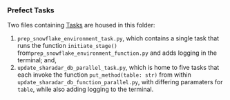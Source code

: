 ### Prefect Tasks

Two files containing [Tasks](https://docs.prefect.io/concepts/tasks/#tasks) are housed in this folder:
1. `prep_snowflake_environment_task.py`, which contains a single task that runs the function `initiate_stage()` from`prep_snowflake_environment_function.py` and adds logging in the terminal; and,
2. `update_sharadar_db_parallel_task.py`, which is home to five tasks that each invoke the function `put_method(table: str)` from within `update_sharadar_db_function_parallel.py`, with differing paramaters for `table`, while also adding logging to the terminal.